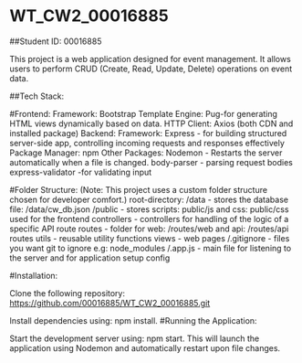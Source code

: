 # WT_CW2_00016885

##Student ID: 00016885

This project is a web application designed for event management. It allows users to perform CRUD (Create, Read, Update, Delete) operations on event data.

##Tech Stack:

#Frontend:
Framework: Bootstrap
Template Engine: Pug-for generating HTML views dynamically based on data.
HTTP Client: Axios (both CDN and installed package)
Backend:
Framework: Express - for building structured server-side app, controlling incoming requests and responses effectively
Package Manager: npm
Other Packages:
Nodemon - Restarts the server automatically when a file is changed.
body-parser - parsing request bodies
express-validator -for validating input

#Folder Structure:
(Note: This project uses a custom folder structure chosen for developer comfort.)
root-directory:
/data - stores the database file: /data/cw_db.json
/public - stores scripts: public/js and css: public/css used for the frontend
controllers - controllers for handling of the logic of a specific API route
routes - folder for web: /routes/web and api: /routes/api routes
utils - reusable utility functions
views - web pages
/.gitignore - files you want git to ignore e.g: node_modules
/.app.js - main file for listening to the server and for application setup config

#Installation:

Clone the following repository: https://github.com/00016885/WT_CW2_00016885.git

Install dependencies using: npm install.
#Running the Application:

Start the development server using: npm start. This will launch the application using Nodemon and automatically restart upon file changes.

